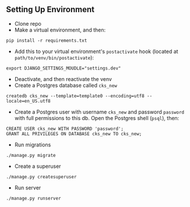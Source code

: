 ## Setting Up Environment
* Clone repo
* Make a virtual environment, and then:

```
pip install -r requirements.txt
```

* Add this to your virtual environment's `postactivate` hook (located at `path/to/venv/bin/postactivate`):

```
export DJANGO_SETTINGS_MOUDLE="settings.dev"
```
* Deactivate, and then reactivate the venv
* Create a Postgres database called `cks_new`

```
createdb cks_new --template=template0 --encoding=utf8 --locale=en_US.utf8
```

* Create a Postgres user with username `cks_new` and password `password` with full permissions to this db. Open the Postgres shell (`psql`), then:

```
CREATE USER cks_new WITH PASSWORD 'password';
GRANT ALL PRIVILEGES ON DATABASE cks_new TO cks_new;
```

* Run migrations

```
./manage.py migrate
```
* Create a superuser

```
./manage.py createsuperuser
```

* Run server

```
./manage.py runserver
```